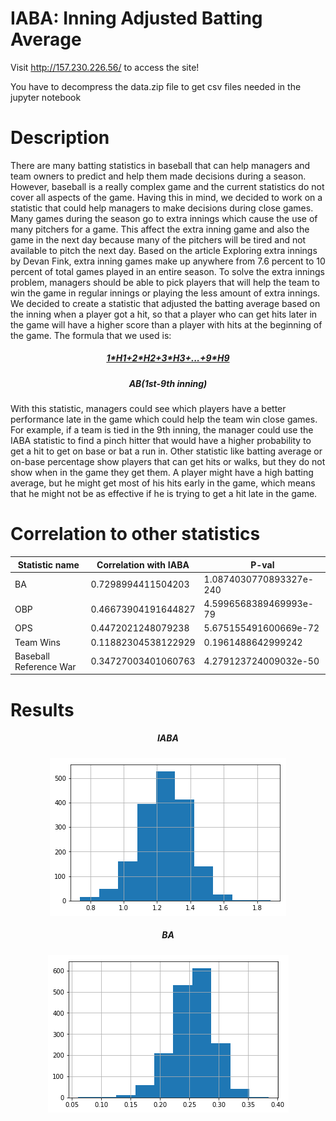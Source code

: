 # IABA: Inning Adjusted Batting Average

Visit http://157.230.226.56/ to access the site!

You have to decompress the data.zip file to get csv files needed in the jupyter notebook

# Description
There are many batting statistics in baseball that can help managers and team owners to predict and help them made decisions during a season. However, baseball is a really complex game and the current statistics do not cover all aspects of the game. Having this in mind, we decided to work on a statistic that could help managers to make decisions during close games. Many games during the season go to extra innings which cause the use of many pitchers for a game. This affect the extra inning game and also the game in the next day because many of the pitchers will be tired and not available to pitch the next day. Based on the article Exploring extra innings by Devan Fink, extra inning games make up anywhere from 7.6 percent to 10 percent of total games played in an entire season. To solve the extra innings problem, managers should be able to pick players that will help the team to win the game in regular innings or playing the less amount of extra innings. We decided to create a statistic that adjusted the batting average based on the inning when a player got a hit, so that a player who can get hits later in the game will have a higher score than a player with hits at the beginning of the game. The formula that we used is:
<p align="center">
  <h5 align="center"> <ins>1*H1+2*H2+3*H3+...+9*H9</ins> </h5>
  <h5 align="center"> AB(1st-9th inning) </h5>
</p>
With this statistic, managers could see which players have a better performance late in the game which could help the team win close games. For example, if a team is tied in the 9th inning, the manager could use the IABA statistic to find a pinch hitter that would have a higher probability to get a hit to get on base or bat a run in. Other statistic like batting average or on-base percentage show players that can get hits or walks, but they do not show when in the game they get them. A player might have a high batting average, but he might get most of his hits early in the game, which means that he might not be as effective if he is trying to get a hit late in the game.
 
# Correlation to other statistics
| Statistic name | Correlation with IABA | P-val |
|---|---|---|
| BA | 0.7298994411504203 | 1.0874030770893327e-240 |
| OBP | 0.46673904191644827 | 4.5996568389469993e-79 |
| OPS | 0.4472021248079238 | 5.675155491600669e-72 |
| Team Wins | 0.11882304538122929 | 0.1961488642999242 |
| Baseball Reference War | 0.34727003401060763 | 4.279123724009032e-50 |

# Results
<p align="center">
  <h5 align="center"> IABA </h5>
</p>
<p align="center">
  <img src="iaba.png" title="IABA">
</p>
<p align="center">
  <h5 align="center"> BA </h5>
</p>
<p align="center">
  <img src="ba.png" title="BA">
</p>
